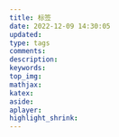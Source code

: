 ```yaml
---
title: 标签
date: 2022-12-09 14:30:05
updated:
type: tags
comments:
description:
keywords:
top_img:
mathjax:
katex:
aside:
aplayer:
highlight_shrink:
---
```

